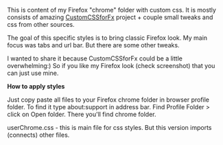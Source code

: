 This is content of my Firefox "chrome" folder with custom css. It is mostly consists of amazing [CustomCSSforFx](https://github.com/Aris-t2/CustomCSSforFx) project + couple small tweaks and css from other sources. 

The goal of this specific styles is to bring classic Firefox look. My main focus was tabs and url bar. But there are some other tweaks.

I wanted to share it because CustomCSSforFx could be a little overwhelming:) So if you like my Firefox look (check screenshot) that you can just use mine.

**How to apply styles**

Just copy paste all files to your Firefox chrome folder in browser profile folder. To find it type about:support in address bar. Find Profile Folder > click on Open folder. There you'll find chrome folder.

userChrome.css - this is main file for css styles. But this version imports (connects) other files.